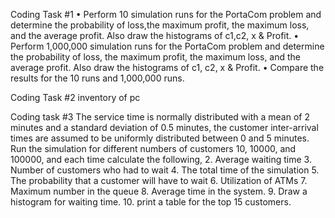 Coding Task #1
• Perform 10 simulation runs for the PortaCom
problem and determine the probability of loss,the maximum profit, the maximum loss, 
and the average profit. Also draw the histograms of c1,c2, x & Profit.
• Perform 1,000,000 simulation runs for the PortaCom problem and determine the probability
of loss, the maximum profit, the maximum loss, and the average profit. 
Also draw the histograms of c1, c2, x & Profit.
• Compare the results for the 10 runs and 1,000,000 runs.

Coding Task #2
inventory of pc

Coding task #3
The service time is normally distributed with a mean of 2 minutes and a standard deviation of 0.5 minutes, 
the customer inter-arrival times are assumed to be uniformly distributed between 0 and 5 minutes.
Run the simulation for different numbers of customers 10, 10000, and 100000, and each time calculate the following,
2. Average waiting time
3. Number of customers who had to wait
4. The total time of the simulation
5. The probability that a customer will have to wait
6. Utilization of ATMs
7. Maximum number in the queue
8. Average time in the system.
9. Draw a histogram for waiting time.
10. print a table for the top 15 customers.
